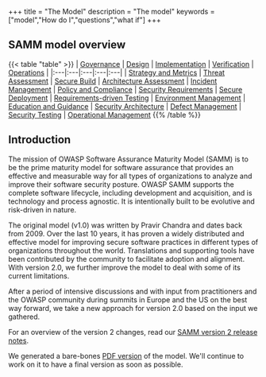 +++
title = "The Model"
description = "The model"
keywords = ["model","How do I","questions","what if"]
+++

## SAMM model overview

{{< table "table" >}}
| <a href="/model/governance">Governance</a> | <a href="/model/design">Design</a> | <a href="/model/implementation">Implementation</a> | <a href="/model/verification">Verification</a> | <a href="/model/operations">Operations</a> |
|:---|:---|:---|:---|:---|
| <a href="/model/governance/strategy-and-metrics">Strategy and Metrics</a> | <a href="/model/design/threat-assessment">Threat Assessment</a> | <a href="/model/implementation/secure-build">Secure Build</a> | <a href="/model/verification/architecture-assessment">Architecture Assessment</a> | <a href="/model/operations/incident-management">Incident Management</a>
| <a href="/model/governance/policy-and-compliance">Policy and Compliance</a> | <a href="/model/design/security-requirements">Security Requirements</a> | <a href="/model/implementation/secure-deployment">Secure Deployment</a> | <a href="/model/verification/requirements-driven-testing">Requirements-driven Testing</a> | <a href="/model/operations/environment-management">Environment Management</a>
| <a href="/model/governance/education-and-guidance">Education and Guidance</a> | <a href="/model/design/security-architecture">Security Architecture</a> | <a href="/model/implementation/defect-management">Defect Management</a> | <a href="/model/verification/security-testing">Security Testing</a> | <a href="/model/operations/operational-management">Operational Management</a>
{{% /table %}}

## Introduction

The mission of OWASP Software Assurance Maturity Model (SAMM) is to be the prime maturity model for software assurance that provides an effective and measurable way for all types of organizations to analyze and improve their software security posture. OWASP SAMM supports the complete software lifecycle, including development and acquisition, and is technology and process agnostic. It is intentionally built to be evolutive and risk-driven in nature.

The original model (v1.0) was written by Pravir Chandra and dates back from 2009. Over the last 10 years, it has proven a widely distributed and effective model for improving secure software practices in different types of organizations throughout the world. Translations and supporting tools have been contributed by the community to facilitate adoption and alignment. With version 2.0, we further improve the model to deal with some of its current limitations.

After a period of intensive discussions and with input from practitioners and the OWASP community during summits in Europe and the US on the best way forward, we take a new approach for version 2.0 based on the input we gathered.

For an overview of the version 2 changes, read our [SAMM version 2 release notes](/release-notes-v2).

We generated a bare-bones [PDF version](https://github.com/OWASP/samm/blob/master/Supporting%20Resources/v2.0/OWASP-SAMM-v2.0.pdf) of the model. We'll continue to work on it to have a final version as soon as possible.
